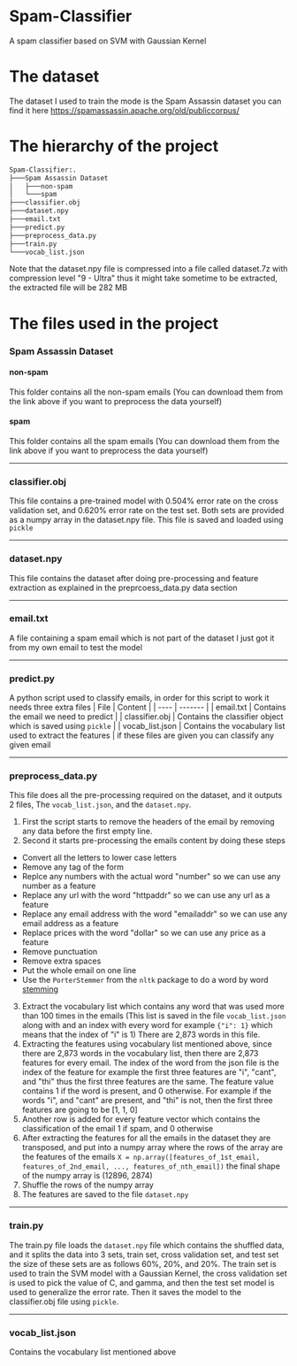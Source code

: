 # Spam-Classifier
A spam classifier based on SVM with Gaussian Kernel

# The dataset
The dataset I used to train the mode is the Spam Assassin dataset you can find it here
https://spamassassin.apache.org/old/publiccorpus/

# The hierarchy of the project
```bash
Spam-Classifier:.
├───Spam Assassin Dataset
│   ├───non-spam
│   └───spam
├───classifier.obj
├───dataset.npy
├───email.txt
├───predict.py
├───preprocess_data.py
├───train.py
└───vocab_list.json
```

Note that the dataset.npy file is compressed into a file called dataset.7z with compression level "9 - Ultra" thus it might take sometime to be extracted, the extracted file will be 282 MB

# The files used in the project
### Spam Assassin Dataset
#### non-spam
This folder contains all the non-spam emails (You can download them from the link above if you want to preprocess the data yourself)
#### spam
This folder contains all the spam emails (You can download them from the link above if you want to preprocess the data yourself)

----
###  classifier.obj
This file contains a pre-trained model with 0.504% error rate on the cross validation set, and 0.620% error rate on the test set. Both sets are provided as a numpy array in the dataset.npy file.
This file is saved and loaded using ```pickle```

----
### dataset.npy
This file contains the dataset after doing pre-processing and feature extraction as explained in the preprcoess_data.py data section

----
### email.txt
A file containing a spam email which is not part of the dataset I just got it from my own email to test the model

----
### predict.py
A python script used to classify emails, in order for this script to work it needs three extra files
| File | Content |
| ---- | ------- |
| email.txt | Contains the email we need to predict |
| classifier.obj | Contains the classifier object which is saved using ```pickle``` |
| vocab_list.json | Contains the vocabulary list used to extract the features |
if these files are given you can classify any given email

----
### preprocess_data.py
This file does all the pre-processing required on the dataset, and it outputs 2 files, The ```vocab_list.json```, and the ```dataset.npy```.
1. First the script starts to remove the headers of the email by removing any data before the first empty line.
2. Second it starts pre-processing the emails content by doing these steps
  * Convert all the letters to lower case letters
  * Remove any tag of the form &nbsp;
  * Replce any numbers with the actual word "number" so we can use any number as a feature
  * Replace any url with the word "httpaddr" so we can use any url as a feature
  * Replace any email address with the word "emailaddr" so we can use any email address as a feature
  * Replace prices with the word "dollar" so we can use any price as a feature
  * Remove punctuation
  * Remove extra spaces
  * Put the whole email on one line
  * Use the ```PorterStemmer``` from the ```nltk``` package to do a word by word [stemming](https://www.wikiwand.com/en/Stemming)
3. Extract the vocabulary list which contains any word that was used more than 100 times in the emails (This list is saved in the file ```vocab_list.json``` along with and an index with every word for example ```{"i": 1}``` which means that the index of "i" is 1) There are 2,873 words in this file.
5. Extracting the features using vocabulary list mentioned above, since there are 2,873 words in the vocabulary list, then there are 2,873 features for every email. The index of the word from the json file is the index of the feature for example the first three features are "i", "cant", and "thi" thus the first three features are the same. The feature value contains 1 if the word is present, and 0 otherwise. For example if the words "i", and "cant" are present, and "thi" is not, then the first three features are going to be [1, 1, 0]
6. Another row is added for every feature vector which contains the classification of the email 1 if spam, and 0 otherwise
7. After extracting the features for all the emails in the dataset they are transposed, and put into a numpy array where the rows of the array are the features of the emails ```X = np.array([features_of_1st_email, features_of_2nd_email, ..., features_of_nth_email])``` the final shape of the numpy array is (12896, 2874)
8. Shuffle the rows of the numpy array
9. The features are saved to the file ```dataset.npy```

----
### train.py
The train.py file loads the ```dataset.npy``` file which contains the shuffled data, and it splits the data into 3 sets, train set, cross validation set, and test set the size of these sets are as follows 60%, 20%, and 20%. The train set is used to train the SVM model with a Gaussian Kernel, the cross validation set is used to pick the value of C, and gamma, and then the test set model is used to generalize the error rate. Then it saves the model to the classifier.obj file using ```pickle```.

----
### vocab_list.json
Contains the vocabulary list mentioned above
